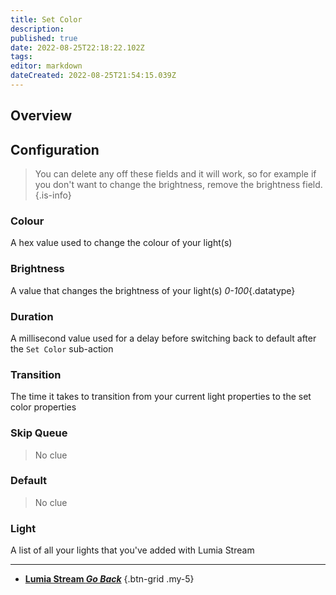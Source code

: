 ```yaml
---
title: Set Color
description: 
published: true
date: 2022-08-25T22:18:22.102Z
tags: 
editor: markdown
dateCreated: 2022-08-25T21:54:15.039Z
---
```


## Overview


## Configuration
> You can delete any off these fields and it will work, so for example if you don't want to change the brightness, remove the brightness field.
{.is-info}
### Colour
A hex value used to change the colour of your light(s)

### Brightness
A value that changes the brightness of your light(s)
*0-100*{.datatype}

### Duration
A millisecond value used for a delay before switching back to default after the `Set Color` sub-action

### Transition
The time it takes to transition from your current light properties to the set color properties

### Skip Queue
> No clue

### Default
> No clue

### Light
A list of all your lights that you've added with Lumia Stream

---

- [<i class="mdi mdi-chevron-left"></i> **Lumia Stream *Go Back***](/en/Sub-Actions/Lumia-Stream)
{.btn-grid .my-5}